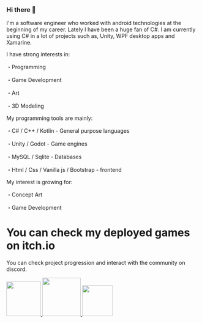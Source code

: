 ### Hi there 👋

I'm a software engineer who worked with android technologies at the beginning of my career. Lately I have been a huge fan of C#. I am currently using C# in a lot of projects such as, Unity, WPF desktop apps and Xamarine. 

I have strong interests in:

・Programming

・Game Development

・Art

・3D Modeling

My programming tools are mainly:

・C# / C++ / Kotlin - General purpose languages

・Unity / Godot - Game engines

・MySQL / Sqlite - Databases

・Html / Css / Vanilla js / Bootstrap - frontend

My interest is growing for:

・Concept Art

・Game Development

# **You can check my deployed games on itch.io** 
You can check project progression and interact with the community on discord.


<a href="https://maxxburn.itch.io/">
  <img src="https://i.pcmag.com/imagery/reviews/044PXMK6FlED1dNwOXkecXV-4.fit_scale.size_760x427.v1597354669.jpg" width="90">  
</a>

<a href="https://www.artstation.com/maxxburn">
  <img src="https://www.artstation.com/assets/about/logo/logo-artstation-vertical-a8aa107f79c46c9b16dcc7c5fe746084.png" width="100">
</a>

<a href="https://www.twitch.tv/maxburn__">
  <img src="https://cdn1.dotesports.com/wp-content/uploads/2020/07/22083016/twitchlogo.jpg" width="80">
</a>
